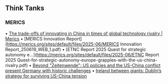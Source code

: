 ## Think Tanks

### MERICS
• [The trade-offs of innovating in China in times of global technology rivalry | Merics](https://merics.org/en/report/trade-offs-innovating-china-times-global-technology-rivalry)
• [MERICS Innovation Report](https://merics.org/sites/default/files/2025-06/MERICS Innovation Report_250619_WEB_1.pdf)
• [ETNC Report 2025 Quest for strategic autonomy e...](https://merics.org/sites/default/files/2025-06/ETNC Report 2025 Quest-for-strategic-autonomy-europe-grapples-with-the-us-china-rivalry.pdf)
• [Beyond "Zeitenwende": US policies and the US-China conflict present Germany with historic challenges](https://merics.org/en/report/beyond-zeitenwende-us-policies-and-us-china-conflict-present-germany-historic-challenges)
• [Ireland between giants: Dublin’s strategy for surviving US-China tension](https://merics.org/en/report/ireland-between-giants-dublins-strategy-surviving-us-china-tensions)